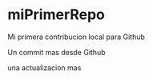 # miPrimerRepo

Mi primera contribucion local para Github

Un commit mas desde Github

una actualizacion mas 

